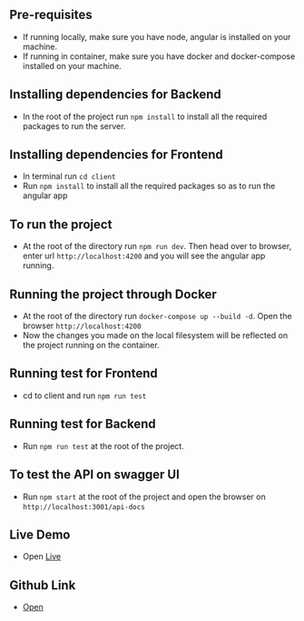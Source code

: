 ## Pre-requisites
- If running locally, make sure you have node, angular is installed on your machine.
- If running in container, make sure you have docker and docker-compose installed on your machine.

## Installing dependencies for Backend
- In the root of the project run `npm install` to install all the required packages to run the server.

## Installing dependencies for Frontend
- In terminal run `cd client`
- Run `npm install` to install all the required packages so as to run the angular app

## To run the project
- At the root of the directory run `npm run dev`. Then head over to browser, enter url `http://localhost:4200` and you will see the angular app running.

## Running the project through Docker
- At the root of the directory run `docker-compose up --build -d`. Open the browser `http://localhost:4200`
- Now the changes you made on the local filesystem will be reflected on the project running on the container.

## Running test for Frontend
- cd to client and run `npm run test`

## Running test for Backend
- Run `npm run test` at the root of the project.

## To test the API on swagger UI
- Run `npm start` at the root of the project and open the browser on `http://localhost:3001/api-docs`

## Live Demo
- Open [Live](https://pactch-infotech.herokuapp.com/)

## Github Link
- [Open](https://github.com/goldy-suryan/mean-app-task)